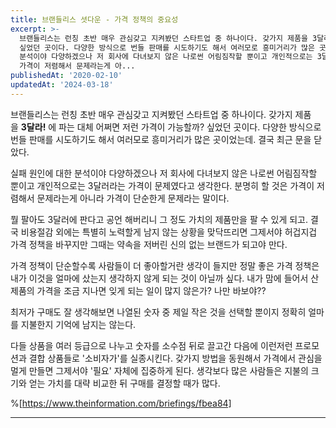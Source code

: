 ```yaml
---
title: 브랜들리스 셧다운 - 가격 정책의 중요성
excerpt: >-
  브랜들리스는 런칭 초반 매우 관심갖고 지켜봤던 스타트업 중 하나이다. 갖가지 제품을 3달라! 에 파는 대체 어쩌면 저런 가격이 가능할까?
  싶었던 곳이다. 다양한 방식으로 번들 판매를 시도하기도 해서 여러모로 흥미거리가 많은 곳이었는데. 결국 최근 문을 닫았다. 실패 원인에 대한
  분석이야 다양하겠으나 저 회사에 다녀보지 않은 나로썬 어림짐작할 뿐이고 개인적으로는 3달러라는 가격이 문제였다고 생각한다. 분명히 할 것은
  가격이 저렴해서 문제라는게 아...
publishedAt: '2020-02-10'
updatedAt: '2024-03-18'
---
```


브랜들리스는 런칭 초반 매우 관심갖고 지켜봤던 스타트업 중 하나이다. 갖가지 제품을 **3달라!** 에 파는 대체 어쩌면 저런 가격이 가능할까? 싶었던 곳이다. 다양한 방식으로 번들 판매를 시도하기도 해서 여러모로 흥미거리가 많은 곳이었는데. 결국 최근 문을 닫았다.

실패 원인에 대한 분석이야 다양하겠으나 저 회사에 다녀보지 않은 나로썬 어림짐작할 뿐이고 개인적으로는 3달러라는 가격이 문제였다고 생각한다. 분명히 할 것은 가격이 저렴해서 문제라는게 아니라 가격이 단순한게 문제라는 말이다.

뭘 팔아도 3달러에 판다고 공언 해버리니 그 정도 가치의 제품만을 팔 수 있게 되고. 결국 비용절감 외에는 특별히 노력할게 남지 않는 상황을 맞닥뜨리면 그제서야 허겁지겁 가격 정책을 바꾸지만 그때는 약속을 저버린 신의 없는 브랜드가 되고야 만다.

가격 정책이 단순할수록 사람들이 더 좋아할거란 생각이 들지만 정말 좋은 가격 정책은 내가 이것을 얼마에 샀는지 생각하지 않게 되는 것이 아닐까 싶다. 내가 맘에 들어서 산 제품의 가격을 조금 지나면 잊게 되는 일이 많지 않은가? 나만 바보야??

최저가 구매도 잘 생각해보면 나열된 숫자 중 제일 작은 것을 선택할 뿐이지 정확히 얼마를 지불한지 기억에 남지는 않는다.

다들 상품을 여러 등급으로 나누고 숫자를 소수점 뒤로 끌고간 다음에 이런저런 프로모션과 결합 상품들로 '소비자가'를 실종시킨다. 갖가지 방법을 동원해서 가격에서 관심을 멀게 만들면 그제서야 '필요' 자체에 집중하게 된다. 생각보다 많은 사람들은 지불의 크기와 얻는 가치를 대략 비교한 뒤 구매를 결정할 때가 많다.

%[https://www.theinformation.com/briefings/fbea84]

---
